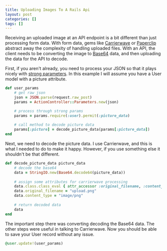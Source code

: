 ```yaml
---
title: Uploading Images To A Rails Api
layout: post
categories: []
tags: []
---
```


Receiving an uploaded image at an API endpoint is a bit different than just processing form data. With form data, gems like [Carrierwave](https://github.com/carrierwaveuploader/carrierwave/) or [Paperclip](https://github.com/thoughtbot/paperclip) abstract away the complexity of handling uploaded files. With an API, the client needs to be converting the image to [Base64](http://en.wikipedia.org/wiki/Base64) data, and then uploading the data for the API to decode.

First, if you aren't already, you need to process your JSON so that it plays nicely with [strong parameters](https://github.com/rails/strong_parameters). In this example I will assume you have a User model with a picture attribute.

~~~ruby
def user_params
	# get raw json
	json = JSON.parse(request.raw_post)
	params = ActionController::Parameters.new(json)

	# process through strong params
	params = params.require(:user).permit(:picture_data)
	
	# call method to decode picture data
	params[:picture] = decode_picture_data(params[:picture_data])
end
~~~

Next, we need to decode the picture data. I use Carrierwave, and this is what I needed to do to make it happy. However, if you use something else it shouldn't be that different.

~~~ruby
def decode_picture_data picture_data
	# decode the base64
	data = StringIO.new(Base64.decode64(picture_data))
	
	# assign some attributes for carrierwave processing
	data.class.class_eval { attr_accessor :original_filename, :content_type }
	data.original_filename = "upload.png"
	data.content_type = "image/png"
	
	# return decoded data
	data
end
~~~

The important step there was converting decoding the Base64 data. The other steps were useful in talking to Carrierwave. Now you should be able to save your User record without any issue.

~~~ruby
@user.update!(user_params)
~~~